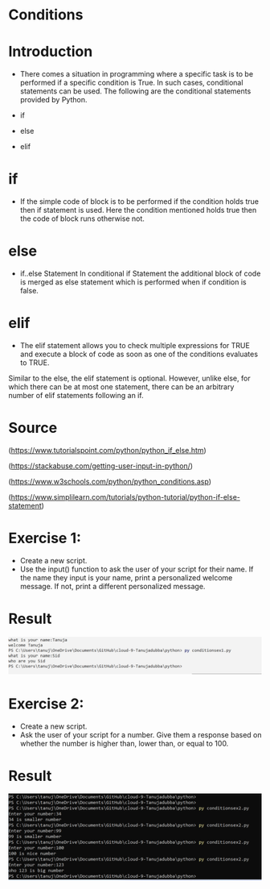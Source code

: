 # Conditions

# Introduction

-  There comes a situation in programming where a specific task is to be performed if a specific condition is True. In such cases, conditional statements can be used. The following are the conditional statements provided by Python. 

- if
- else
- elif

# if

- If the simple code of block is to be performed if the condition holds true then if statement is used. Here the condition mentioned holds true then the code of block runs otherwise not.

# else

- if..else Statement
In conditional if Statement the additional block of code is merged as else statement which is performed when if condition is false. 

# elif

- The elif statement allows you to check multiple expressions for TRUE and execute a block of code as soon as one of the conditions evaluates to TRUE.

Similar to the else, the elif statement is optional. However, unlike else, for which there can be at most one statement, there can be an arbitrary number of elif statements following an if.



# Source

(https://www.tutorialspoint.com/python/python_if_else.htm)

(https://stackabuse.com/getting-user-input-in-python/)

(https://www.w3schools.com/python/python_conditions.asp)

(https://www.simplilearn.com/tutorials/python-tutorial/python-if-else-statement)


# Exercise 1:

- Create a new script.
- Use the input() function to ask the user of your script for their name. If the name they input is your name, print a personalized welcome message. If not, print a different personalized message.


# Result

![alt test](../00_includes/pythonweek4/conditionsex1.png "conditionsex1.png")


# Exercise 2:


- Create a new script.
- Ask the user of your script for a number. Give them a response based on whether the number is higher than, lower than, or equal to 100.


# Result

![alt test](../00_includes/pythonweek4/conditionsex2.png "conditions.png")

